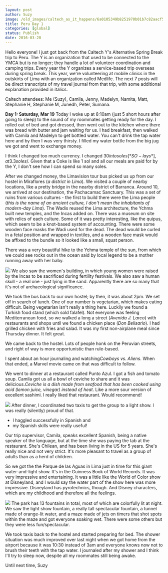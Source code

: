 ```yaml
---
layout: post
author: Suzy
image: /old_images/caltech_as_it_happens/6a0105349b8251970b01b7c82aacf5970b.jpg
title: Peru Day 1
categories: [global]
status: Publish
date: 2016-03-28
---
```


Hello everyone!
I just got back from the Caltech Y's Alternative Spring Break trip to Peru. The Y is an organization that used to be connected to the YMCA but is no longer; they handle a lot of volunteer coordination and camping trips. Every year the Y organizes a service-based trip overseas during spring break. This year, we're volunteering at mobile clinics in the outskirts of Lima with an organization called Medlife. The next 7 posts will be direct transcripts of my travel journal from that trip, with some additional explanation provided in italics.

Caltech attendees: Me (Suzy), Camila, Jenny, Madelyn, Namita, Matt, Stephanie H, Stephanie M, Junedh, Peter, Sumana.

**Day 1: Saturday, Mar 19**
Today I woke up at 8:10am (just 5 short hours after going to sleep) to the sound of my roommates getting ready for the day. I rolled out of bed and got dressed, then went out to the kitchen where there was bread with butter and jam waiting for us. I had breakfast, then walked with Camila and Madelyn to get bottled water. You can't drink the tap water here and by then I was very thirsty. I filled my water bottle from the big jug we got and went to exchange money.

I think I changed too much currency. I changed $30 into soles [*SO-lays*], at 3.3 soles/$. Given that a Coke is like 1 sol and all our meals are paid for by the Y, I don't see how I can spend so many soles.

After we changed money, the Limavision tour bus picked us up from our hostel in Miraflores (*a district in Lima*). We visited a couple of nearby locations, like a pretty bridge in the nearby district of Barranca. Around 10, we arrived at our destination, the Pachacamac Sanctuary. This was a set of ruins from various cultures - the first to build there were the Lima people (*this is the name of an ancient culture, I don't mean the inhabitants of modern-day Lima*). The Wadis reused the Lima architecture, the Ychma built new temples, and the Incas added on. There was a museum on site with relics of each culture. Some of it was pretty interesting, like the quipus, which seem to be a knot-based system of accounting. There were some wooden face masks the Wadi used for the dead. The dead would be curled in a fetal position and wrapped in textiles, and a wooden face mask would be affixed to the bundle so it looked like a small, squat person.

There was a very beautiful hike to the Ychma temple of the sun, from which we could see rocks out in the ocean said by local legend to be a mother running away with her baby.


![](/old_images/caltech_as_it_happens/6a0105349b8251970b01b7c82aad06970b.jpg)
We also saw the women's building, in which young women were raised by the Incas to be sacrificed during fertility festivals. We also saw a human skull - a real one - just lying in the sand. Apparently there are so many that it's not of archaeological significance.

We took the bus back to our own hostel; by then, it was about 2pm. We set off in search of lunch. One of our number is vegetarian, which makes eating difficult. Being vegetarian isn't really a thing here. Luckily we found a Turkish food stand (which sold falafel). Not everyone was feeling Mediterranean food, so we walked a long a street (*Avenida J. Larco*) with restaurants and shops until we found a chicken place (*Don Belisario*). I had grilled chicken with fries and salad. It was my first non-airplane meal since Thursday dinner. It felt great.

We came back to the hostel. Lots of people honk on the Peruvian streets, and right of way is more opportunistic than rule-based.

I spent about an hour journaling and watching*Cowboys vs. Aliens*. When that ended, a Marvel movie came on that was difficult to follow.

We went to dinner at a restaurant called Punto Azul. I got a fish and tomato soup. Camila got us all a bowl of ceviche to share and it was delicious.*Ceviche is a dish made from seafood that has been cooked using acid (lemon juice, vinegar) instead of heat*. Like a more sour version of excellent sashimi. I really liked that restaurant. Would recommend!


![](/old_images/caltech_as_it_happens/6a0105349b8251970b01b8d1b52171970c.jpg)
After dinner, I coordinated two taxis to get the group to a light show. I was really (silently) proud of that.

- I haggled successfully in Spanish and
- my Spanish skills were really useful!

Our trip supervisor, Camila, speaks excellent Spanish, being a native speaker of the language, but at the time she was paying the tab at the restaurant. She's Chilean, and has been living in the US for 5 years. She's really nice and not very strict. It's more pleasant to travel as a group of adults than as a herd of children.

So we got the the Parque de las Aguas in Lima just in time for this giant water-and-light show. It's in the Guinness Book of World Records. It was very impressive and entertaining. It was a little like the World of Color show at Disneyland, and I would say the water part of the show here was more impressive. Disneyland has pyrotechnics, though. And Disney characters, which are my childhood and therefore all the feelings.


![](/old_images/caltech_as_it_happens/6a0105349b8251970b01b8d1b52197970c.jpg)
The park has 13 fountains in total, most of which are colorfully lit at night. We saw the light show fountain, a really tall spectacular fountain, a tunnel made of orange-lit water, and a maze made of jets on timers that shot spots within the maze and got everyone soaking wet. There were some others but they were less fun/spectacular.

We took taxis back to the hostel and started preparing for bed. The shower situation was much improved over last night when we got home from the airport because it was 10:30 instead of 3am and everyone knows now not to brush their teeth with the tap water. I journaled after my shower and I think I'll try to sleep now, despite all my roommates still being awake.

Until next time,
Suzy
